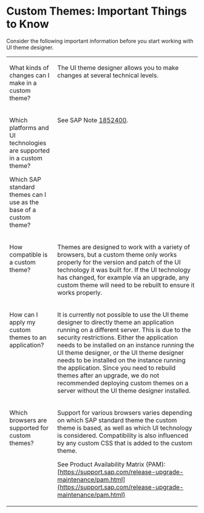 <!-- copy2eac04bee3bf4805a2a4c5a25b82c6e8 -->

# Custom Themes: Important Things to Know

Consider the following important information before you start working with UI theme designer.




<table>
<tr>
<td valign="top">

What kinds of changes can I make in a custom theme?

</td>
<td valign="top">

The UI theme designer allows you to make changes at several technical levels.

</td>
</tr>
<tr>
<td valign="top">

Which platforms and UI technologies are supported in a custom theme?

Which SAP standard themes can I use as the base of a custom theme?

</td>
<td valign="top">

See SAP Note [1852400](https://me.sap.com/notes/1852400).

</td>
</tr>
<tr>
<td valign="top">

How compatible is a custom theme?

</td>
<td valign="top">

Themes are designed to work with a variety of browsers, but a custom theme only works properly for the version and patch of the UI technology it was built for. If the UI technology has changed, for example via an upgrade, any custom theme will need to be rebuilt to ensure it works properly.

</td>
</tr>
<tr>
<td valign="top">

How can I apply my custom themes to an application?

</td>
<td valign="top">

It is currently not possible to use the UI theme designer to directly theme an application running on a different server. This is due to the security restrictions. Either the application needs to be installed on an instance running the UI theme designer, or the UI theme designer needs to be installed on the instance running the application. Since you need to rebuild themes after an upgrade, we do not recommended deploying custom themes on a server without the UI theme designer installed.

</td>
</tr>
<tr>
<td valign="top">

Which browsers are supported for custom themes?

</td>
<td valign="top">

Support for various browsers varies depending on which SAP standard theme the custom theme is based, as well as which UI technology is considered. Compatibility is also influenced by any custom CSS that is added to the custom theme.

See Product Availability Matrix \(PAM\):[https://support.sap.com/release-upgrade-maintenance/pam.html](https://support.sap.com/release-upgrade-maintenance/pam.html)

</td>
</tr>
</table>

